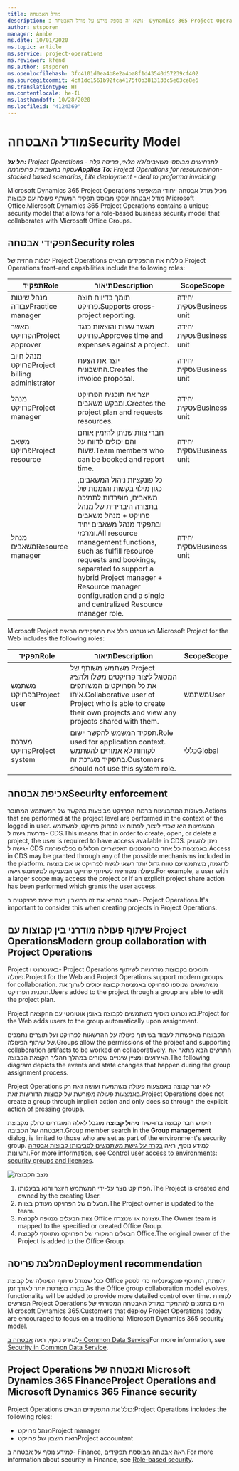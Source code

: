 ```yaml
---
title: מודל האבטחה
description: נושא זה מספק מידע על מודל האבטחה ב- Dynamics 365 Project Operations.
author: stsporen
manager: Annbe
ms.date: 10/01/2020
ms.topic: article
ms.service: project-operations
ms.reviewer: kfend
ms.author: stsporen
ms.openlocfilehash: 3fc4101d0ea4b8e2a4ba8f1d43540d57239cf402
ms.sourcegitcommit: 4cf1dc1561b92fca4175f0b3813133c5e63ce8e6
ms.translationtype: HT
ms.contentlocale: he-IL
ms.lasthandoff: 10/28/2020
ms.locfileid: "4124369"
---
```

# <a name="security-model"></a><span data-ttu-id="e0782-103">מודל האבטחה</span><span class="sxs-lookup"><span data-stu-id="e0782-103">Security Model</span></span>

<span data-ttu-id="e0782-104">_**חל על:** Project Operations לתרחישים מבוססי משאבים/לא מלאי, פריסה קלה - עסקה בחשבונית פרופורמה_</span><span class="sxs-lookup"><span data-stu-id="e0782-104">_**Applies To:** Project Operations for resource/non-stocked based scenarios, Lite deployment - deal to proforma invoicing_</span></span>

<span data-ttu-id="e0782-105">Microsoft Dynamics 365 Project Operations מכיל מודל אבטחה ייחודי המאפשר מודל אבטחה עסקי מבוסס תפקיד המשתף פעולה עם קבוצות Microsoft Office.</span><span class="sxs-lookup"><span data-stu-id="e0782-105">Microsoft Dynamics 365 Project Operations contains a unique security model that allows for a role-based business security model that collaborates with Microsoft Office Groups.</span></span> 


## <a name="security-roles"></a><span data-ttu-id="e0782-106">תפקידי אבטחה</span><span class="sxs-lookup"><span data-stu-id="e0782-106">Security roles</span></span>
<span data-ttu-id="e0782-107">יכולות החזית של Project Operations כוללות את התפקידים הבאים:</span><span class="sxs-lookup"><span data-stu-id="e0782-107">Project Operations front-end capabilities include the following roles:</span></span>

| <span data-ttu-id="e0782-108">תפקיד</span><span class="sxs-lookup"><span data-stu-id="e0782-108">Role</span></span>                          | <span data-ttu-id="e0782-109">תיאור</span><span class="sxs-lookup"><span data-stu-id="e0782-109">Description</span></span>                                                                                                                                                                 | <span data-ttu-id="e0782-110">Scope</span><span class="sxs-lookup"><span data-stu-id="e0782-110">Scope</span></span> |
|-------------------------------|-----------------------------------------------------------------------------------------------------------------------------------------------------------------------------|------|
| <span data-ttu-id="e0782-111">מנהל שיטות עבודה</span><span class="sxs-lookup"><span data-stu-id="e0782-111">Practice manager</span></span>              | <span data-ttu-id="e0782-112">תומך בדיווח חוצה פרויקט.</span><span class="sxs-lookup"><span data-stu-id="e0782-112">Supports cross-project reporting.</span></span>                                                                                                            | <span data-ttu-id="e0782-113">יחידה עסקית</span><span class="sxs-lookup"><span data-stu-id="e0782-113">Business unit</span></span>              |
| <span data-ttu-id="e0782-114">מאשר הפרויקט</span><span class="sxs-lookup"><span data-stu-id="e0782-114">Project approver</span></span>              | <span data-ttu-id="e0782-115">מאשר שעות והוצאות כנגד פרויקט.</span><span class="sxs-lookup"><span data-stu-id="e0782-115">Approves time and expenses against a project.</span></span>                                                                                                                              | <span data-ttu-id="e0782-116">יחידה עסקית</span><span class="sxs-lookup"><span data-stu-id="e0782-116">Business unit</span></span> |
| <span data-ttu-id="e0782-117">מנהל חיוב פרויקט</span><span class="sxs-lookup"><span data-stu-id="e0782-117">Project billing administrator</span></span> | <span data-ttu-id="e0782-118">יוצר את הצעת החשבונית.</span><span class="sxs-lookup"><span data-stu-id="e0782-118">Creates the invoice proposal.</span></span>                                                                                                                                                 | <span data-ttu-id="e0782-119">יחידה עסקית</span><span class="sxs-lookup"><span data-stu-id="e0782-119">Business unit</span></span> |
| <span data-ttu-id="e0782-120">מנהל פרויקט</span><span class="sxs-lookup"><span data-stu-id="e0782-120">Project manager</span></span>               | <span data-ttu-id="e0782-121">יוצר את תוכנית הפרויקט ומבקש משאבים.</span><span class="sxs-lookup"><span data-stu-id="e0782-121">Creates the project plan and requests resources.</span></span>                                                                                                                              | <span data-ttu-id="e0782-122">יחידה עסקית</span><span class="sxs-lookup"><span data-stu-id="e0782-122">Business unit</span></span> |
| <span data-ttu-id="e0782-123">משאב פרויקט</span><span class="sxs-lookup"><span data-stu-id="e0782-123">Project resource</span></span>              | <span data-ttu-id="e0782-124">חברי צוות שניתן להזמין אותם והם יכולים לדווח על שעות.</span><span class="sxs-lookup"><span data-stu-id="e0782-124">Team members who can be booked and report time.</span></span>                                                                                                          | <span data-ttu-id="e0782-125">יחידה עסקית</span><span class="sxs-lookup"><span data-stu-id="e0782-125">Business unit</span></span>|
| <span data-ttu-id="e0782-126">מנהל משאבים</span><span class="sxs-lookup"><span data-stu-id="e0782-126">Resource manager</span></span>              | <span data-ttu-id="e0782-127">כל פונקציות ניהול המשאבים, כגון מילוי בקשות והזמנות של משאבים, מופרדות לתמיכה בתצורה היברידית של מנהל פרויקט + מנהל משאבים ובתפקיד מנהל משאבים יחיד ומרכזי.</span><span class="sxs-lookup"><span data-stu-id="e0782-127">All resource management functions, such as fulfill resource requests and bookings, separated to support a hybrid Project manager + Resource manager configuration and a single and centralized Resource manager role.</span></span> | <span data-ttu-id="e0782-128">יחידה עסקית</span><span class="sxs-lookup"><span data-stu-id="e0782-128">Business unit</span></span> |


<span data-ttu-id="e0782-129">Microsoft Project באינטרנט כולל את התפקידים הבאים:</span><span class="sxs-lookup"><span data-stu-id="e0782-129">Microsoft Project for the Web includes the following roles:</span></span>

| <span data-ttu-id="e0782-130">תפקיד</span><span class="sxs-lookup"><span data-stu-id="e0782-130">Role</span></span>           | <span data-ttu-id="e0782-131">תיאור</span><span class="sxs-lookup"><span data-stu-id="e0782-131">Description</span></span>                                                                                                        | <span data-ttu-id="e0782-132">Scope</span><span class="sxs-lookup"><span data-stu-id="e0782-132">Scope</span></span>  |
|----------------|--------------------------------------------------------------------------------------------------------------------|--------|
| <span data-ttu-id="e0782-133">משתמש בפרויקט</span><span class="sxs-lookup"><span data-stu-id="e0782-133">Project user</span></span>   | <span data-ttu-id="e0782-134">משתמש משותף של Project המסוגל ליצור פרויקטים משלו ולהציג את כל הפרויקטים המשותפים איתו.</span><span class="sxs-lookup"><span data-stu-id="e0782-134">Collaborative user of Project   who is able to create their own projects and view any projects shared with   them.</span></span> | <span data-ttu-id="e0782-135">משתמש</span><span class="sxs-lookup"><span data-stu-id="e0782-135">User</span></span>   |
| <span data-ttu-id="e0782-136">מערכת פרויקט</span><span class="sxs-lookup"><span data-stu-id="e0782-136">Project system</span></span> | <span data-ttu-id="e0782-137">תפקיד המשמש להקשר יישום.</span><span class="sxs-lookup"><span data-stu-id="e0782-137">Role used for application   context.</span></span> <span data-ttu-id="e0782-138">לקוחות לא אמורים להשתמש בתפקיד מערכת זה.</span><span class="sxs-lookup"><span data-stu-id="e0782-138">Customers should not use this system role.</span></span>                                    | <span data-ttu-id="e0782-139">כללי</span><span class="sxs-lookup"><span data-stu-id="e0782-139">Global</span></span> |

## <a name="security-enforcement"></a><span data-ttu-id="e0782-140">אכיפת אבטחה</span><span class="sxs-lookup"><span data-stu-id="e0782-140">Security enforcement</span></span>
<span data-ttu-id="e0782-141">פעולות המתבצעות ברמת הפרויקט מבוצעות בהקשר של המשתמש המחובר.</span><span class="sxs-lookup"><span data-stu-id="e0782-141">Actions that are performed at the project level are performed in the context of the logged in user.</span></span> <span data-ttu-id="e0782-142">המשמעות היא שכדי ליצור, לפתוח או למחוק פרויקט, למשתמש נדרשת גישה ל- CDS.</span><span class="sxs-lookup"><span data-stu-id="e0782-142">This means that in order to create, open, or delete a project, the user is required to have access available in CDS.</span></span> <span data-ttu-id="e0782-143">ניתן להעניק גישה ל- CDS באמצעות כל אחד מהמנגנונים האפשריים הכלולים בפלטפורמה.</span><span class="sxs-lookup"><span data-stu-id="e0782-143">Access in CDS may be granted through any of the possible mechanisms included in the platform.</span></span> <span data-ttu-id="e0782-144">לדוגמה, משתמש עם טווח גדול יותר רשאי לגשת לפרויקט או אם בוצעה פעולה מפורשת לשיתוף פרויקט המעניקה למשתמש גישה.</span><span class="sxs-lookup"><span data-stu-id="e0782-144">For example, a user with a larger scope may access the project or if an explicit project share action has been performed which grants the user access.</span></span>

<span data-ttu-id="e0782-145">חשוב להביא את זה בחשבון בעת יצירת פרויקטים ב- Project Operations.</span><span class="sxs-lookup"><span data-stu-id="e0782-145">It's important to consider this when creating projects in Project Operations.</span></span>

## <a name="modern-group-collaboration-with-project-operations"></a><span data-ttu-id="e0782-146">שיתוף פעולה מודרני בין קבוצות עם Project Operations</span><span class="sxs-lookup"><span data-stu-id="e0782-146">Modern group collaboration with Project Operations</span></span>
<span data-ttu-id="e0782-147">Project באינטרנט ו- Project Operations תומכים בקבוצות מודרניות לשיתוף פעולה.</span><span class="sxs-lookup"><span data-stu-id="e0782-147">Project for the Web and Project Operations support modern groups for collaboration.</span></span> <span data-ttu-id="e0782-148">משתמשים שנוספו לפרויקט באמצעות קבוצה יכולים לערוך את תוכנית הפרויקט.</span><span class="sxs-lookup"><span data-stu-id="e0782-148">Users added to the project through a group are able to edit the project plan.</span></span>

<span data-ttu-id="e0782-149">Project באינטרנט מוסיף משתמשים לקבוצה באופן אוטומטי עם ההקצאה.</span><span class="sxs-lookup"><span data-stu-id="e0782-149">Project for the Web adds users to the group automatically upon assignment.</span></span>

<span data-ttu-id="e0782-150">הקבוצות מאפשרות לעבוד בשיתוף פעולה על ההרשאות לפרויקט ועל תוצרים נתמכים של שיתוף הפעולה.</span><span class="sxs-lookup"><span data-stu-id="e0782-150">Groups allow the permissions of the project and supporting collaboration artifacts to be worked on collaboratively.</span></span> <span data-ttu-id="e0782-151">התרשים הבא מתאר את האירועים ומציין שינויים שקורים במהלך תהליך הקצאת הקבוצה.</span><span class="sxs-lookup"><span data-stu-id="e0782-151">The following diagram depicts the events and state changes that happen during the group assignment process.</span></span>

<span data-ttu-id="e0782-152">Project Operations לא יוצר קבוצה באמצעות פעולה משתמעת ועושה זאת רק באמצעות פעולה מפורשת של קבוצות הדורשות זאת.</span><span class="sxs-lookup"><span data-stu-id="e0782-152">Project Operations does not create a group through implicit action and only does so through the explicit action of pressing groups.</span></span>

<span data-ttu-id="e0782-153">חיפוש חבר קבוצה בדו-שיח **ניהול קבוצה** מוגבל לאלה המוגדרים כחלק מקבוצת האבטחה של הסביבה.</span><span class="sxs-lookup"><span data-stu-id="e0782-153">Group member search in the **Group management** dialog, is limited to those who are set as part of the environment's security group.</span></span> <span data-ttu-id="e0782-154">למידע נוסף, ראה [בקרה על גישת משתמשים לסביבות: קבוצות אבטחה ורשיונות](https://docs.microsoft.com/power-platform/admin/control-user-access).</span><span class="sxs-lookup"><span data-stu-id="e0782-154">For more information, see [Control user access to environments: security groups and licenses](https://docs.microsoft.com/power-platform/admin/control-user-access).</span></span>

![מצב הקבוצה](./media/groupsmode.png)

1. <span data-ttu-id="e0782-156">הפרויקט נוצר על-ידי המשתמש היוצר והוא בבעלותו.</span><span class="sxs-lookup"><span data-stu-id="e0782-156">The Project is created and owned by the creating User.</span></span>
2. <span data-ttu-id="e0782-157">הבעלים של הפרויקט מעודכן בצוות.</span><span class="sxs-lookup"><span data-stu-id="e0782-157">The Project owner is updated to the team.</span></span>
3. <span data-ttu-id="e0782-158">צוות הבעלים ממופה לקבוצת Office שצוינה או שנוצרה.</span><span class="sxs-lookup"><span data-stu-id="e0782-158">The Owner team is mapped to the specified or created Office Group.</span></span>
4. <span data-ttu-id="e0782-159">הבעלים המקורי של הפרויקט מתווסף לקבוצת Office.</span><span class="sxs-lookup"><span data-stu-id="e0782-159">The original owner of the Project is added to the Office Group.</span></span>

## <a name="deployment-recommendation"></a><span data-ttu-id="e0782-160">המלצת פריסה</span><span class="sxs-lookup"><span data-stu-id="e0782-160">Deployment recommendation</span></span>
<span data-ttu-id="e0782-161">ככל שמודל שיתוף הפעולה של קבוצת Office יתפתח, תתווסף פונקציונליות כדי לספק בקרה מפורטת יותר לאורך זמן.</span><span class="sxs-lookup"><span data-stu-id="e0782-161">As the Office group collaboration model evolves, functionality will be added to provide more detailed control over time.</span></span> <span data-ttu-id="e0782-162">לקוחות הפורשים Project Operations היום מוזמנים להתמקד במודל האבטחה המסורתי של Microsoft Dynamics 365.</span><span class="sxs-lookup"><span data-stu-id="e0782-162">Customers that deploy Project Operations today are encouraged to focus on a traditional Microsoft Dynamics 365 security model.</span></span>

<span data-ttu-id="e0782-163">למידע נוסף, ראה [אבטחה ב- Common Data Service](https://docs.microsoft.com/power-platform/admin/wp-security)</span><span class="sxs-lookup"><span data-stu-id="e0782-163">For more information, see [Security in Common Data Service](https://docs.microsoft.com/power-platform/admin/wp-security).</span></span>

## <a name="project-operations-and-microsoft-dynamics-365-finance-security"></a><span data-ttu-id="e0782-164">Project Operations ואבטחה של Microsoft Dynamics 365 Finance</span><span class="sxs-lookup"><span data-stu-id="e0782-164">Project Operations and Microsoft Dynamics 365 Finance security</span></span>
<span data-ttu-id="e0782-165">Project Operations כולל את התפקידים הבאים:</span><span class="sxs-lookup"><span data-stu-id="e0782-165">Project Operations includes the following roles:</span></span>

- <span data-ttu-id="e0782-166">מנהל פרויקט</span><span class="sxs-lookup"><span data-stu-id="e0782-166">Project manager</span></span>
- <span data-ttu-id="e0782-167">רואה חשבון של פרויקט</span><span class="sxs-lookup"><span data-stu-id="e0782-167">Project accountant</span></span>

<span data-ttu-id="e0782-168">למידע נוסף על אבטחה ב- Finance, ראה [אבטחה מבוססת תפקידים](https://docs.microsoft.com/dynamics365/fin-ops-core/dev-itpro/sysadmin/role-based-security).</span><span class="sxs-lookup"><span data-stu-id="e0782-168">For more information about security in Finance, see [Role-based security](https://docs.microsoft.com/dynamics365/fin-ops-core/dev-itpro/sysadmin/role-based-security).</span></span>


